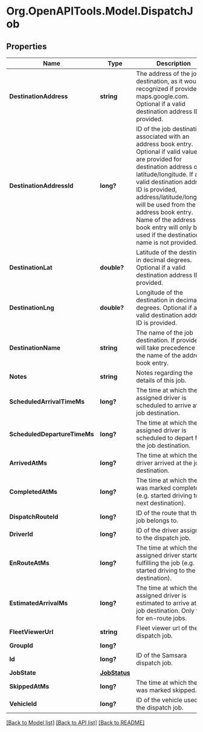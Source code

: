 # Org.OpenAPITools.Model.DispatchJob
## Properties

Name | Type | Description | Notes
------------ | ------------- | ------------- | -------------
**DestinationAddress** | **string** | The address of the job destination, as it would be recognized if provided to maps.google.com. Optional if a valid destination address ID is provided. | [optional] 
**DestinationAddressId** | **long?** | ID of the job destination associated with an address book entry. Optional if valid values are provided for destination address or latitude/longitude. If a valid destination address ID is provided, address/latitude/longitude will be used from the address book entry. Name of the address book entry will only be used if the destination name is not provided. | [optional] 
**DestinationLat** | **double?** | Latitude of the destination in decimal degrees. Optional if a valid destination address ID is provided. | [optional] 
**DestinationLng** | **double?** | Longitude of the destination in decimal degrees. Optional if a valid destination address ID is provided. | [optional] 
**DestinationName** | **string** | The name of the job destination. If provided, it will take precedence over the name of the address book entry. | [optional] 
**Notes** | **string** | Notes regarding the details of this job. | [optional] 
**ScheduledArrivalTimeMs** | **long?** | The time at which the assigned driver is scheduled to arrive at the job destination. | 
**ScheduledDepartureTimeMs** | **long?** | The time at which the assigned driver is scheduled to depart from the job destination. | [optional] 
**ArrivedAtMs** | **long?** | The time at which the driver arrived at the job destination. | [optional] 
**CompletedAtMs** | **long?** | The time at which the job was marked complete (e.g. started driving to the next destination). | [optional] 
**DispatchRouteId** | **long?** | ID of the route that this job belongs to. | 
**DriverId** | **long?** | ID of the driver assigned to the dispatch job. | [optional] 
**EnRouteAtMs** | **long?** | The time at which the assigned driver started fulfilling the job (e.g. started driving to the destination). | [optional] 
**EstimatedArrivalMs** | **long?** | The time at which the assigned driver is estimated to arrive at the job destination. Only valid for en-route jobs. | [optional] 
**FleetViewerUrl** | **string** | Fleet viewer url of the dispatch job. | [optional] 
**GroupId** | **long?** |  | 
**Id** | **long?** | ID of the Samsara dispatch job. | 
**JobState** | [**JobStatus**](JobStatus.md) |  | 
**SkippedAtMs** | **long?** | The time at which the job was marked skipped. | [optional] 
**VehicleId** | **long?** | ID of the vehicle used for the dispatch job. | [optional] 

[[Back to Model list]](../README.md#documentation-for-models) [[Back to API list]](../README.md#documentation-for-api-endpoints) [[Back to README]](../README.md)

